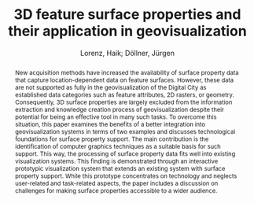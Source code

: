 ---
layout: technique
title: "3D feature surface properties and their application in geovisualization"
classifications:
    system_type: "False"
    technique: "True"
    design_study: "False"
    evaluation: "False"
    data: "False"
    analysis: "False"
    generation: "False"
    curation_and_transformation: "False"
    management: "False"
    modeling: "False"
    urban_analysis: "True"
    visualization: "True"
    sunlight_access: "True"
    wind_ventilation: "False"
    view_impact: "False"
    energy: "False"
    damage_and_disaster_management: "False"
    climate: "False"
    sound: "False"
    property_cadastre: "False"
    other_use: "False"
    lookup: "False"
    browse: "False"
    locate: "False"
    explore: "True"
    identify: "True"
    compare: "True"
    summarize: "False"
    distribution: "False"
    trends: "False"
    outliers: "False"
    extremes: "False"
    features: "True"
    target_discovery: "True"
    target_access: "True"
    spatial_relation: "True"
    buildings: "True"
    streets: "False"
    nature: "False"
    uniform_discretization: "True"
    structural_subdivision: "True"
    univariate: "True"
    multivariate: "False"
    volumetric: "False"
    temporal: "False"
    sensing: "True"
    statistical: "False"
    simulation_based: "True"
    learning_based: "False"
    surveyed: "False"
    site: "True"
    block: "False"
    multi_block: "True"
    city: "True"
    va_wo_model: "True"
    post_model: "False"
    model_integrated: "False"
    assisted_models: "False"
    overlay: "True"
    embedded: "False"
    linked: "False"
    temporal_jx: "False"
    spatial_jx: "False"
    filter: "False"
    aggregate: "True"
    embed: "False"
    glyphs: "False"
    bar_charts: "False"
    scatterplots: "False"
    linegraphs: "False"
    matrix: "False"
    grid: "False"
    boxplot: "False"
    parallel_coordinates: "False"
    map_2d: "True"
    map_3d: "True"
    walking: "False"
    steering: "False"
    selection_based: "False"
    manipulation_based: "True"
    distortion: "False"
    ghosting: "False"
    culling: "False"
    birds_view: "True"
    multi_view: "False"
    assisted_steering: "False"
    other: "False"
    vr_cave: "False"
    ar: "False"
    desktop: "True"
    mobile: "False"
    case_study: "False"
    user_study: "False"
    statistical_evaluation: "False"
    expert_interviews: "False"
key: "LVTCJAC7"
item_type: "journalArticle"
publication_year: "2010"
author: "Lorenz, Haik; Döllner, Jürgen"
publication_title: "Computers, Environment and Urban Systems"
isbn: "nan"
issn: "01989715"
doi: "10.1016/j.compenvurbsys.2010.04.003"
url_paper: "https://linkinghub.elsevier.com/retrieve/pii/S0198971510000360"
abstract_note: "nan"
date_added: "2023-01-29 23:55:35"
date_modified: "2023-01-29 23:55:35"
access_date: "2023-01-29 23:55:35"
pages: "476-483"
num_pages: "nan"
issue: "6"
volume: "34.0"
number_of_volumes: "nan"
journal_abbreviation: "Computers, Environment and Urban Systems"
short_title: "nan"
series: "nan"
series_number: "nan"
series_text: "nan"
series_title: "nan"
publisher: "nan"
place: "nan"
language: "en"
rights: "nan"
type: "nan"
archive: "nan"
archive_location: "nan"
library_catalog: "DOI.org (Crossref)"
call_number: "nan"
extra: "nan"
notes: "nan"
link_attachments: "nan"
manual_tags: "nan"
automatic_tags: "nan"
editor: "nan"
series_editor: "nan"
translator: "nan"
contributor: "nan"
attorney_agent: "nan"
book_author: "nan"
cast_member: "nan"
commenter: "nan"
composer: "nan"
cosponsor: "nan"
counsel: "nan"
interviewer: "nan"
producer: "nan"
recipient: "nan"
reviewed_author: "nan"
scriptwriter: "nan"
words_by: "nan"
guest: "nan"
number: "nan"
edition: "nan"
running_time: "nan"
scale: "nan"
medium: "nan"
artwork_size: "nan"
filing_date: "nan"
application_number: "nan"
assignee: "nan"
issuing_authority: "nan"
country: "nan"
meeting_name: "nan"
conference_name: "nan"
court: "nan"
references: "nan"
reporter: "nan"
legal_status: "nan"
priority_numbers: "nan"
programming_language: "nan"
version: "nan"
system: "nan"
code: "nan"
code_number: "nan"
section: "nan"
session: "nan"
committee: "nan"
history: "nan"
legislative_body: "nan"
abstract: "New acquisition methods have increased the availability of surface property data that capture location-dependent data on feature surfaces. However, these data are not supported as fully in the geovisualization of the Digital City as established data categories such as feature attributes, 2D rasters, or geometry. Consequently, 3D surface properties are largely excluded from the information extraction and knowledge creation process of geovisualization despite their potential for being an effective tool in many such tasks. To overcome this situation, this paper examines the benefits of a better integration into geovisualization systems in terms of two examples and discusses technological foundations for surface property support. The main contribution is the identification of computer graphics techniques as a suitable basis for such support. This way, the processing of surface property data fits well into existing visualization systems. This finding is demonstrated through an interactive prototypic visualization system that extends an existing system with surface property support. While this prototype concentrates on technology and neglects user-related and task-related aspects, the paper includes a discussion on challenges for making surface properties accessible to a wider audience."
---